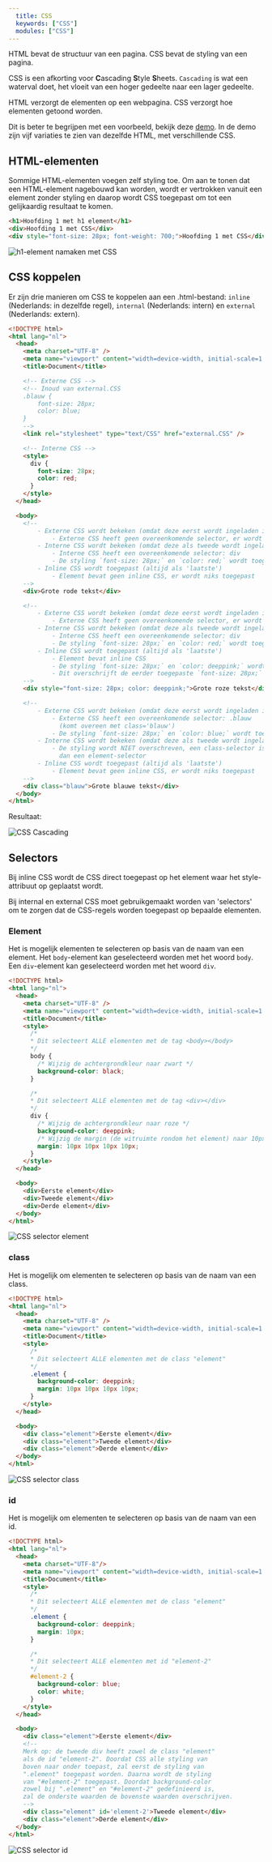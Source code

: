 ```yaml
---
  title: CSS
  keywords: ["CSS"]
  modules: ["CSS"]
---
```


HTML bevat de structuur van een pagina. CSS bevat de styling van een pagina.

CSS is een afkorting voor **C**ascading **S**tyle **S**heets. `Cascading` is wat
een waterval doet, het vloeit van een hoger gedeelte naar een lager gedeelte.

HTML verzorgt de elementen op een webpagina. CSS verzorgt hoe elementen getoond
worden.

Dit is beter te begrijpen met een voorbeeld, bekijk deze
[demo](https://www.w3schools.com/CSS/CSS_intro.asp). In de demo zijn vijf
variaties te zien van dezelfde HTML, met verschillende CSS.

## HTML-elementen

Sommige HTML-elementen voegen zelf styling toe. Om aan te tonen dat een
HTML-element nagebouwd kan worden, wordt er vertrokken vanuit een element
zonder styling en daarop wordt CSS toegepast om tot een gelijkaardig resultaat
te komen.

```html
<h1>Hoofding 1 met h1 element</h1>
<div>Hoofding 1 met CSS</div>
<div style="font-size: 28px; font-weight: 700;">Hoofding 1 met CSS</div>
```

![h1-element namaken met CSS](/img/html-css-duplicate.nl.jpeg)

## CSS koppelen

Er zijn drie manieren om CSS te koppelen aan een .html-bestand: `inline` (Nederlands: in dezelfde regel), `internal` (Nederlands: intern) en `external` (Nederlands: extern).

```html
<!DOCTYPE html>
<html lang="nl">
  <head>
    <meta charset="UTF-8" />
    <meta name="viewport" content="width=device-width, initial-scale=1.0" />
    <title>Document</title>

    <!-- Externe CSS -->
    <!-- Inoud van external.CSS
    .blauw {
        font-size: 28px;
        color: blue;
    }
    -->
    <link rel="stylesheet" type="text/CSS" href="external.CSS" />

    <!-- Interne CSS -->
    <style>
      div {
        font-size: 28px;
        color: red;
      }
    </style>
  </head>

  <body>
    <!-- 
        - Externe CSS wordt bekeken (omdat deze eerst wordt ingeladen in <head>)
            - Externe CSS heeft geen overeenkomende selector, er wordt niks toegepast
        - Interne CSS wordt bekeken (omdat deze als tweede wordt ingeladen in <head>)
            - Interne CSS heeft een overeenkomende selector: div
            - De styling `font-size: 28px;` en `color: red;` wordt toegepast
        - Inline CSS wordt toegepast (altijd als 'laatste')
            - Element bevat geen inline CSS, er wordt niks toegepast
    -->
    <div>Grote rode tekst</div>

    <!-- 
        - Externe CSS wordt bekeken (omdat deze eerst wordt ingeladen in <head>)
            - Externe CSS heeft geen overeenkomende selector, er wordt niks toegepast
        - Interne CSS wordt bekeken (omdat deze als tweede wordt ingeladen in <head>)
            - Interne CSS heeft een overeenkomende selector: div
            - De styling `font-size: 28px;` en `color: red;` wordt toegepast
        - Inline CSS wordt toegepast (altijd als 'laatste')
            - Element bevat inline CSS
            - De styling `font-size: 28px;` en `color: deeppink;` wordt toegepast
            - Dit overschrijft de eerder toegepaste `font-size: 28px;` en `color: red;`
    -->
    <div style="font-size: 28px; color: deeppink;">Grote roze tekst</div>

    <!--
        - Externe CSS wordt bekeken (omdat deze eerst wordt ingeladen in <head>)
            - Externe CSS heeft een overeenkomende selector: .blauw 
              (komt overeen met class='blauw')
            - De styling `font-size: 28px;` en `color: blue;` wordt toegepast
        - Interne CSS wordt bekeken (omdat deze als tweede wordt ingeladen in <head>)
            - De styling wordt NIET overschreven, een class-selector is specifieker 
              dan een element-selector
        - Inline CSS wordt toegepast (altijd als 'laatste')
            - Element bevat geen inline CSS, er wordt niks toegepast
    -->
    <div class="blauw">Grote blauwe tekst</div>
  </body>
</html>
```

Resultaat:

![CSS Cascading](/img/css-cascading.nl.png)

## Selectors

Bij inline CSS wordt de CSS direct toegepast op het element waar het style-attribuut op geplaatst wordt.

Bij internal en external CSS moet gebruikgemaakt worden van 'selectors' om te zorgen dat de CSS-regels
worden toegepast op bepaalde elementen.

### Element

Het is mogelijk elementen te selecteren op basis van de naam van een element. Het `body`-element kan geselecteerd worden met het woord `body`. Een `div`-element kan geselecteerd worden met het woord `div`.

```html
<!DOCTYPE html>
<html lang="nl">
  <head>
    <meta charset="UTF-8" />
    <meta name="viewport" content="width=device-width, initial-scale=1.0" />
    <title>Document</title>
    <style>
      /* 
      * Dit selecteert ALLE elementen met de tag <body></body> 
      */
      body {
        /* Wijzig de achtergrondkleur naar zwart */
        background-color: black;
      }

      /* 
      * Dit selecteert ALLE elementen met de tag <div></div> 
      */
      div {
        /* Wijzig de achtergrondkleur naar roze */
        background-color: deeppink;
        /* Wijzig de margin (de witruimte rondom het element) naar 10px (standaard 0px) */
        margin: 10px 10px 10px 10px;
      }
    </style>
  </head>

  <body>
    <div>Eerste element</div>
    <div>Tweede element</div>
    <div>Derde element</div>
  </body>
</html>
```

![CSS selector element](/img/css-selector-element.nl.png)

### class

Het is mogelijk om elementen te selecteren op basis van de naam van een class.

```html
<!DOCTYPE html>
<html lang="nl">
  <head>
    <meta charset="UTF-8" />
    <meta name="viewport" content="width=device-width, initial-scale=1.0" />
    <title>Document</title>
    <style>
      /* 
      * Dit selecteert ALLE elementen met de class "element"
      */
      .element {
        background-color: deeppink;
        margin: 10px 10px 10px 10px;
      }
    </style>
  </head>

  <body>
    <div class="element">Eerste element</div>
    <div class="element">Tweede element</div>
    <div class="element">Derde element</div>
  </body>
</html>
```

![CSS selector class](/img/css-selector-class.nl.png)

### id

Het is mogelijk om elementen te selecteren op basis van de naam van een id.

```html
<!DOCTYPE html>
<html lang="nl">
  <head>
    <meta charset="UTF-8"/>
    <meta name="viewport" content="width=device-width, initial-scale=1.0"/>
    <title>Document</title>
    <style>
      /* 
      * Dit selecteert ALLE elementen met de class "element"
      */
      .element {
        background-color: deeppink;
        margin: 10px;
      }

      /*
      * Dit selecteert ALLE elementen met id "element-2"
      */
      #element-2 {
        background-color: blue;
        color: white;
      }
    </style>
  </head>

  <body>
    <div class="element">Eerste element</div>
    <!-- 
    Merk op: de tweede div heeft zowel de class "element"
    als de id "element-2". Doordat CSS alle styling van
    boven naar onder toepast, zal eerst de styling van
    ".element" toegepast worden. Daarna wordt de styling
    van "#element-2" toegepast. Doordat background-color
    zowel bij ".element" en "#element-2" gedefinieerd is,
    zal de onderste waarden de bovenste waarden overschrijven.
    -->
    <div class="element" id='element-2'>Tweede element</div>
    <div class="element">Derde element</div>
  </body>
</html>
```

![CSS selector id](/img/css-selector-id.nl.png)